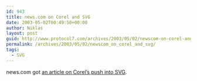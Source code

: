 ```yaml
---
id: 943
title: news.com on Corel and SVG
date: 2003-05-02T00:49:50+00:00
author: Niklas
layout: post
guid: http://www.protocol7.com/archives/2003/05/02/newscom-on-corel-and-svg/
permalink: /archives/2003/05/02/newscom_on_corel_and_svg/
tags:
  - SVG
---
```

<div class='microid-76b98114d109bab9662eae0f5f610e5f640ba060'>
  <p>
    news.com got <a href="http://news.com.com/2100-1025_3-999120.html">an article on Corel&#8217;s push into SVG</a>.
  </p>
</div>